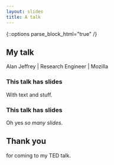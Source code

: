 ```yaml
---
layout: slides
title: A talk
---
```


{::options parse_block_html="true" /}

<section>

# My talk

Alan Jeffrey \| Research Engineer \| Mozilla

</section>

<section>

### This talk has slides

With text and stuff.

</section>

<section>

### This talk has slides

Oh yes *so many slides*.

</section>

<section>

# Thank you

for coming to my TED talk.

</section>
